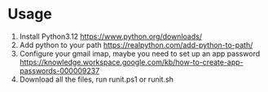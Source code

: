 # Usage
1. Install Python3.12 https://www.python.org/downloads/
2. Add python to your path https://realpython.com/add-python-to-path/
3. Configure your gmail imap, maybe you need to set up an app password https://knowledge.workspace.google.com/kb/how-to-create-app-passwords-000009237
4. Download all the files, run runit.ps1 or runit.sh
